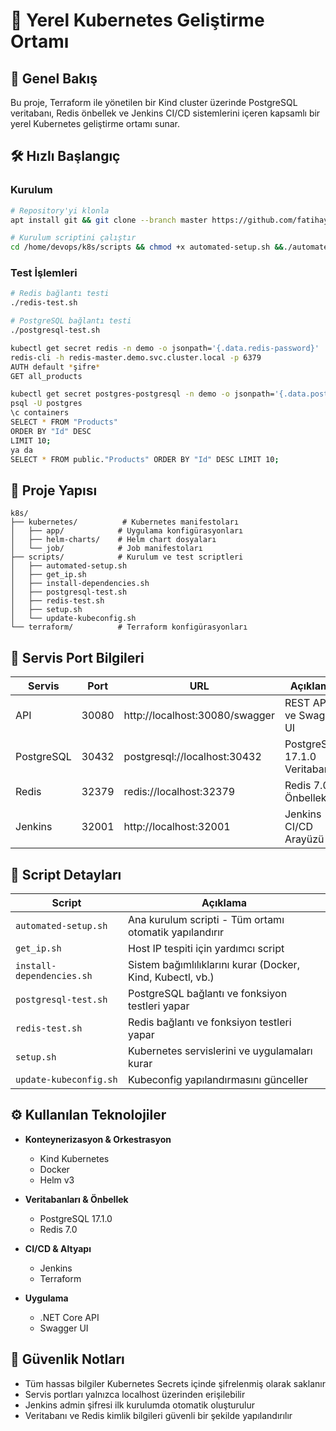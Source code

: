 # 🚀 Yerel Kubernetes Geliştirme Ortamı

## 📌 Genel Bakış
Bu proje, Terraform ile yönetilen bir Kind cluster üzerinde PostgreSQL veritabanı, Redis önbellek ve Jenkins CI/CD sistemlerini içeren kapsamlı bir yerel Kubernetes geliştirme ortamı sunar.

## 🛠️ Hızlı Başlangıç

### Kurulum
```bash
# Repository'yi klonla
apt install git && git clone --branch master https://github.com/fatihaydnrepo/k8s.git

# Kurulum scriptini çalıştır
cd /home/devops/k8s/scripts && chmod +x automated-setup.sh &&./automated-setup.sh
```

### Test İşlemleri
```bash
# Redis bağlantı testi
./redis-test.sh

# PostgreSQL bağlantı testi
./postgresql-test.sh

kubectl get secret redis -n demo -o jsonpath='{.data.redis-password}' | base64 -d
redis-cli -h redis-master.demo.svc.cluster.local -p 6379
AUTH default *şifre*
GET all_products

kubectl get secret postgres-postgresql -n demo -o jsonpath='{.data.postgres-password}' | base64 -d
psql -U postgres
\c containers 
SELECT * FROM "Products" 
ORDER BY "Id" DESC 
LIMIT 10;
ya da
SELECT * FROM public."Products" ORDER BY "Id" DESC LIMIT 10;
```

## 📁 Proje Yapısı
```plaintext
k8s/
├── kubernetes/          # Kubernetes manifestoları
│   ├── app/            # Uygulama konfigürasyonları
│   ├── helm-charts/    # Helm chart dosyaları
│   └── job/            # Job manifestoları
├── scripts/            # Kurulum ve test scriptleri
│   ├── automated-setup.sh
│   ├── get_ip.sh
│   ├── install-dependencies.sh
│   ├── postgresql-test.sh
│   ├── redis-test.sh
│   ├── setup.sh
│   └── update-kubeconfig.sh
└── terraform/          # Terraform konfigürasyonları
```

## 🔌 Servis Port Bilgileri

| Servis     | Port  | URL                             | Açıklama                    |
|------------|-------|--------------------------------|----------------------------|
| API        | 30080 | http://localhost:30080/swagger | REST API ve Swagger UI     |
| PostgreSQL | 30432 | postgresql://localhost:30432   | PostgreSQL 17.1.0 Veritabanı |
| Redis      | 32379 | redis://localhost:32379        | Redis 7.0 Önbellek         |
| Jenkins    | 32001 | http://localhost:32001         | Jenkins CI/CD Arayüzü      |

## 🚀 Script Detayları

| Script | Açıklama |
|--------|----------|
| `automated-setup.sh` | Ana kurulum scripti - Tüm ortamı otomatik yapılandırır |
| `get_ip.sh` | Host IP tespiti için yardımcı script |
| `install-dependencies.sh` | Sistem bağımlılıklarını kurar (Docker, Kind, Kubectl, vb.) |
| `postgresql-test.sh` | PostgreSQL bağlantı ve fonksiyon testleri yapar |
| `redis-test.sh` | Redis bağlantı ve fonksiyon testleri yapar |
| `setup.sh` | Kubernetes servislerini ve uygulamaları kurar |
| `update-kubeconfig.sh` | Kubeconfig yapılandırmasını günceller |

## ⚙️ Kullanılan Teknolojiler

- **Konteynerizasyon & Orkestrasyon**
  - Kind Kubernetes
  - Docker
  - Helm v3

- **Veritabanları & Önbellek**
  - PostgreSQL 17.1.0
  - Redis 7.0

- **CI/CD & Altyapı**
  - Jenkins
  - Terraform

- **Uygulama**
  - .NET Core API
  - Swagger UI

## 🔐 Güvenlik Notları

- Tüm hassas bilgiler Kubernetes Secrets içinde şifrelenmiş olarak saklanır
- Servis portları yalnızca localhost üzerinden erişilebilir
- Jenkins admin şifresi ilk kurulumda otomatik oluşturulur
- Veritabanı ve Redis kimlik bilgileri güvenli bir şekilde yapılandırılır



